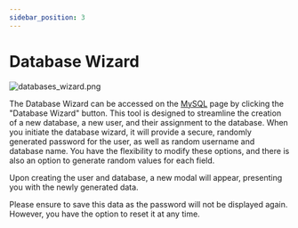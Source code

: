 ```yaml
---
sidebar_position: 3
---
```


# Database Wizard

![databases_wizard.png](/img/panel/v2/databases_wizard.png)

The Database Wizard can be accessed on the [MySQL](/docs/panel/mysql/) page by clicking the "Database Wizard" button. This tool is designed to streamline the creation of a new database, a new user, and their assignment to the database. When you initiate the database wizard, it will provide a secure, randomly generated password for the user, as well as random username and database name. You have the flexibility to modify these options, and there is also an option to generate random values for each field.

Upon creating the user and database, a new modal will appear, presenting you with the newly generated data.

Please ensure to save this data as the password will not be displayed again. However, you have the option to reset it at any time.
